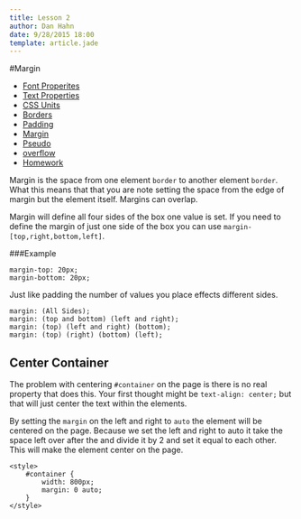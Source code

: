 ```yaml
---
title: Lesson 2
author: Dan Hahn
date: 9/28/2015 18:00
template: article.jade
---
```


#Margin

* [Font Properites]()
* [Text Properties](text.html)
* [CSS Units](sizes.html)
* [Borders](borders.html)
* [Padding](padding.html)
* [Margin](margin.html)
* [Pseudo](pseudo.html)
* [overflow](overflow.html)
* [Homework](homework.html)

Margin is the space from one element `border` to another element `border`. What this means that that you are note setting the space from the edge of margin but the element itself.  Margins can overlap.

Margin will define all four sides of the box one value is set. If you need to define the margin of just one side of the box you can use `margin-[top,right,bottom,left]`.

###Example

    margin-top: 20px;
    margin-bottom: 20px;

Just like padding the number of values you place effects different sides.

    margin: (All Sides);
    margin: (top and bottom) (left and right);
    margin: (top) (left and right) (bottom);
    margin: (top) (right) (bottom) (left);

## Center Container

The problem with centering `#container` on the page is there is no real property that does this. Your first thought might be `text-align: center;` but that will just center the text within the elements.

By setting the `margin` on the left and right to `auto` the element will be centered on the page. Because we set the left and right to auto it take the space left over after the and divide it by 2 and set it equal to each other. This will make the element center on the page.

    <style>
        #container {
            width: 800px;
            margin: 0 auto;
        }
    </style>

<script src="lesson-2.js"></script>
